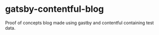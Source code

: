 # gatsby-contentful-blog
Proof of concepts blog made using gastby and contentful containing test data.
